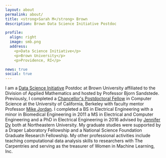 ```yaml
---
layout: about
permalink: about/
title: <strong>Sarah M</strong> Brown
description: Brown Data Science Initiative Postdoc

profile:
  align: right
  image: smb.png
  address:
    <p>Data Science Initiative</p>
    <p>Brown University</p>
    <p>Providence, RI</p>

news: true
social: true
---
```



I am a [Data Science Initiative](https://www.brown.edu/initiatives/data-science/) Postdoc at Brown University affiliated to the Division of Applied Mathematics and hosted by Professor Bjorn Sandstede. Previously, I completed a [Chancellor's Postdoctoral Fellow](https://diversity.berkeley.edu/programs-services/postdoctoral/about-cpfp) in Computer Science at the University of California, Berkeley with faculty mentor Professor [Mike Jordan](https://people.eecs.berkeley.edu/~jordan/). I completed a BS in Electrical Engineering with a minor in Biomedical Engineering in 2011 a MS in Electrical and Computer Engineering and a  PhD in Electrical Engineering in 2016 advised by [Jennifer Dy](http://www.ece.neu.edu/fac-ece/jdy/) both at Northeastern University. My graduate studies were supported by a Draper Laboratory Fellowship and a National Science Foundation Graduate Research Fellowship. My other professional activities include teaching computational data analysis skills to researchers with The Carpentries and serving as the treasurer of Women in Machine Learning, Inc.
